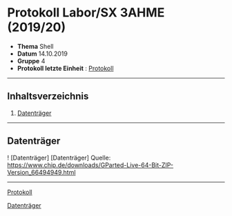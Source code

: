 # Protokoll Labor/SX 3AHME (2019/20)

* **Thema** Shell
* **Datum** 14.10.2019
* **Gruppe** 4
* **Protokoll letzte Einheit** : [Protokoll](https://github.com/HTLMechatronics/m17-3ahme-la1-sx/blob/sebchm17/sebchm17/protokolle/protokolle_2019-09-30sebchm17.md)

--------------------------------------------------------------------------------------------------------------------------------------

## Inhaltsverzeichnis
1. [Datenträger](datenträger)







--------------------------------------------------------------------------------------------------------------------------------------

## Datenträger
! [Datenträger] [Datenträger]
Quelle: https://www.chip.de/downloads/GParted-Live-64-Bit-ZIP-Version_66494949.html


























--------------------------------------------------------------------------------------------------------------------------------------
[Protokoll](https://github.com/HTLMechatronics/m17-3ahme-la1-sx/blob/sebchm17/sebchm17/protokolle/protokolle_2019-09-30sebchm17.md)

[Datenträger](https://www.chip.de/downloads/GParted-Live-64-Bit-ZIP-Version_66494949.html)
